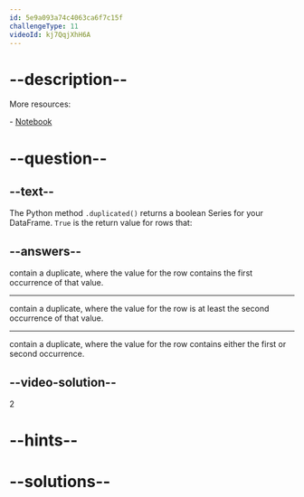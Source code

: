 ```yaml
---
id: 5e9a093a74c4063ca6f7c15f
challengeType: 11
videoId: kj7QqjXhH6A
---
```


# --description--

More resources:

\- [Notebook](https://notebooks.ai/rmotr-curriculum/data-cleaning-rmotr-freecodecamp-fd76fa59)

# --question--

## --text--

The Python method `.duplicated()` returns a boolean Series for your DataFrame. `True` is the return value for rows that:

## --answers--

contain a duplicate, where the value for the row contains the first occurrence of that value.

---

contain a duplicate, where the value for the row is at least the second occurrence of that value.

---

contain a duplicate, where the value for the row contains either the first or second occurrence.

## --video-solution--

2

# --hints--


# --solutions--

